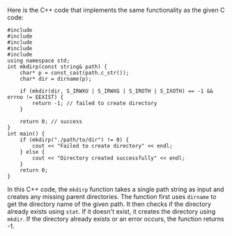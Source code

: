 Here is the C++ code that implements the same functionality as the given C code:
```
#include 
#include 
#include 
#include 
#include 
using namespace std;
int mkdirp(const string& path) {
    char* p = const_cast(path.c_str());
    char* dir = dirname(p);
    
    if (mkdir(dir, S_IRWXU | S_IRWXG | S_IROTH | S_IXOTH) == -1 && errno != EEXIST) {
        return -1; // failed to create directory
    }
    
    return 0; // success
}
int main() {
    if (mkdirp("./path/to/dir") != 0) {
        cout << "Failed to create directory" << endl;
    } else {
        cout << "Directory created successfully" << endl;
    }
    return 0;
}
```
In this C++ code, the `mkdirp` function takes a single path string as input and creates any missing parent directories. The function first uses `dirname` to get the directory name of the given path. It then checks if the directory already exists using `stat`. If it doesn't exist, it creates the directory using `mkdir`. If the directory already exists or an error occurs, the function returns -1.

